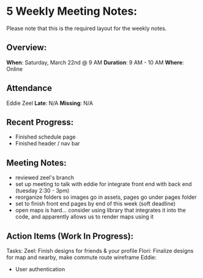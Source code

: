 # 5 Weekly Meeting Notes:
Please note that this is the required layout for the weekly notes.

## Overview:
**When**:  Saturday, March 22nd @ 9 AM
**Duration**: 9 AM - 10 AM
**Where**:  Online

## Attendance
Eddie
Zeel
**Late**: N/A
**Missing**: N/A

## Recent Progress:
- Finished schedule page
- Finished header / nav bar

## Meeting Notes: 
- reviewed zeel's branch
- set up meeting to talk with eddie for integrate front end with back end (tuesday 2:30 - 3pm)
- reorganize folders so images go in assets, pages go under pages folder
- set to finish front end pages by end of this week (soft deadline)
- open maps is hard... consider using library that integrates it into the code, and apparently allows us to render maps using it

## Action Items (Work In Progress):
Tasks:
Zeel: Finish designs for friends & your profile
Flori: Finalize designs for map and nearby, make commute route wireframe
Eddie: 
- User authentication